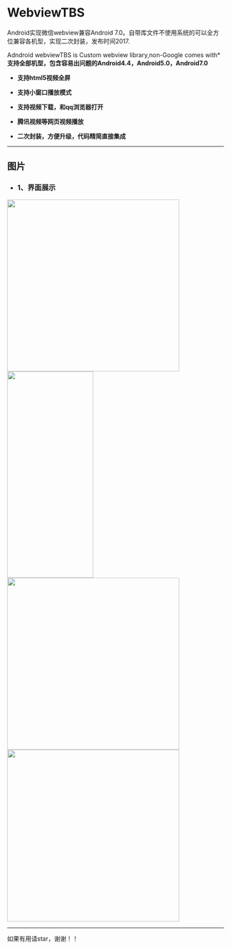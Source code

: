 # WebviewTBS
Android实现微信webview兼容Android 7.0。自带库文件不使用系统的可以全方位兼容各机型，实现二次封装，发布时间2017.


Adndroid webviewTBS is Custom webview library,non-Google comes with* **支持全部机型，包含容易出问题的Android4.4，Android5.0，Android7.0**

* **支持html5视频全屏**

* **支持小窗口播放模式**

* **支持视频下载，和qq浏览器打开**

* **腾讯视频等网页视频播放**
* **二次封装，方便升级，代码精简直接集成**

--------------------------------------------------------------------------------

## 图片
* ### 1、界面展示
<img src="https://github.com/lshAndroid/WebviewTBS/blob/master/git0.gif" width="400px" height="400px"/>
<img src="https://github.com/lshAndroid/WebviewTBS/blob/master/git1.gif" width="200px" height="480px"/>
<img src="https://github.com/lshAndroid/WebviewTBS/blob/master/git2.gif" width="400px" height="400px"/>
<img src="https://github.com/lshAndroid/WebviewTBS/blob/master/git3.gif" width="400px" height="400px"/>

--------------------------------------------------------------------------------

如果有用请star，谢谢！！
